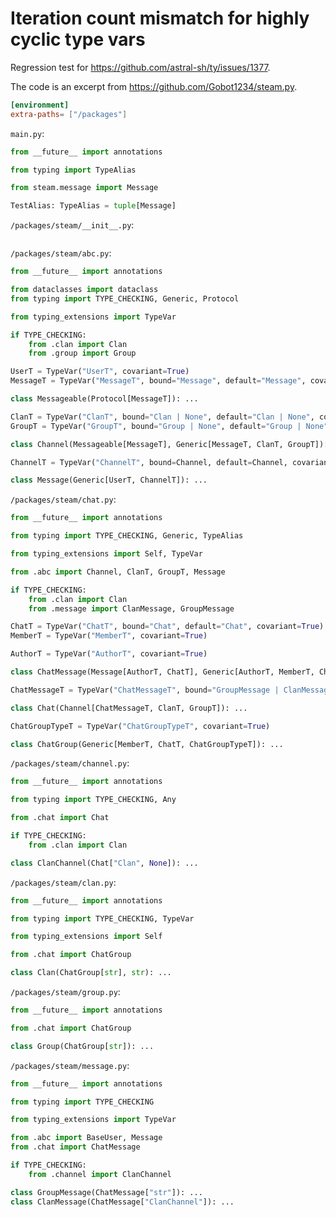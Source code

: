 # Iteration count mismatch for highly cyclic type vars

Regression test for <https://github.com/astral-sh/ty/issues/1377>.

The code is an excerpt from <https://github.com/Gobot1234/steam.py>.

```toml
[environment]
extra-paths= ["/packages"]
```

`main.py`:

```py
from __future__ import annotations

from typing import TypeAlias

from steam.message import Message

TestAlias: TypeAlias = tuple[Message]
```

`/packages/steam/__init__.py`:

```py

```

`/packages/steam/abc.py`:

```py
from __future__ import annotations

from dataclasses import dataclass
from typing import TYPE_CHECKING, Generic, Protocol

from typing_extensions import TypeVar

if TYPE_CHECKING:
    from .clan import Clan
    from .group import Group

UserT = TypeVar("UserT", covariant=True)
MessageT = TypeVar("MessageT", bound="Message", default="Message", covariant=True)

class Messageable(Protocol[MessageT]): ...

ClanT = TypeVar("ClanT", bound="Clan | None", default="Clan | None", covariant=True)
GroupT = TypeVar("GroupT", bound="Group | None", default="Group | None", covariant=True)

class Channel(Messageable[MessageT], Generic[MessageT, ClanT, GroupT]): ...

ChannelT = TypeVar("ChannelT", bound=Channel, default=Channel, covariant=True)

class Message(Generic[UserT, ChannelT]): ...
```

`/packages/steam/chat.py`:

```py
from __future__ import annotations

from typing import TYPE_CHECKING, Generic, TypeAlias

from typing_extensions import Self, TypeVar

from .abc import Channel, ClanT, GroupT, Message

if TYPE_CHECKING:
    from .clan import Clan
    from .message import ClanMessage, GroupMessage

ChatT = TypeVar("ChatT", bound="Chat", default="Chat", covariant=True)
MemberT = TypeVar("MemberT", covariant=True)

AuthorT = TypeVar("AuthorT", covariant=True)

class ChatMessage(Message[AuthorT, ChatT], Generic[AuthorT, MemberT, ChatT]): ...

ChatMessageT = TypeVar("ChatMessageT", bound="GroupMessage | ClanMessage", default="GroupMessage | ClanMessage", covariant=True)

class Chat(Channel[ChatMessageT, ClanT, GroupT]): ...

ChatGroupTypeT = TypeVar("ChatGroupTypeT", covariant=True)

class ChatGroup(Generic[MemberT, ChatT, ChatGroupTypeT]): ...
```

`/packages/steam/channel.py`:

```py
from __future__ import annotations

from typing import TYPE_CHECKING, Any

from .chat import Chat

if TYPE_CHECKING:
    from .clan import Clan

class ClanChannel(Chat["Clan", None]): ...
```

`/packages/steam/clan.py`:

```py
from __future__ import annotations

from typing import TYPE_CHECKING, TypeVar

from typing_extensions import Self

from .chat import ChatGroup

class Clan(ChatGroup[str], str): ...
```

`/packages/steam/group.py`:

```py
from __future__ import annotations

from .chat import ChatGroup

class Group(ChatGroup[str]): ...
```

`/packages/steam/message.py`:

```py
from __future__ import annotations

from typing import TYPE_CHECKING

from typing_extensions import TypeVar

from .abc import BaseUser, Message
from .chat import ChatMessage

if TYPE_CHECKING:
    from .channel import ClanChannel

class GroupMessage(ChatMessage["str"]): ...
class ClanMessage(ChatMessage["ClanChannel"]): ...
```
